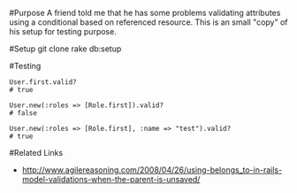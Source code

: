 #Purpose
A friend told me that he has some problems validating attributes using a conditional based on referenced resource. This is an small "copy" of his setup for testing purpose.

#Setup
    git clone <this repo>
    rake db:setup

#Testing 

    User.first.valid?
    # true

    User.new(:roles => [Role.first]).valid?
    # false

    User.new(:roles => [Role.first], :name => "test").valid?
    # true

#Related Links
* http://www.agilereasoning.com/2008/04/26/using-belongs_to-in-rails-model-validations-when-the-parent-is-unsaved/